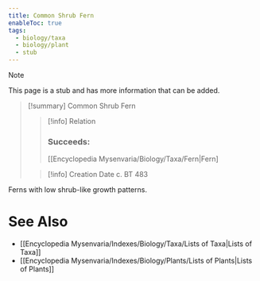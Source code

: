```yaml
---
title: Common Shrub Fern
enableToc: true
tags:
  - biology/taxa
  - biology/plant
  - stub
---
```


> [!note]
> This page is a stub and has more information that can be added.

> [!summary] Common Shrub Fern
> > [!info] Relation
> > ### Succeeds:
> > [[Encyclopedia Mysenvaria/Biology/Taxa/Fern|Fern]
>
> > [!info] Creation Date
> > c. BT 483

Ferns with low shrub-like growth patterns.

# See Also
- [[Encyclopedia Mysenvaria/Indexes/Biology/Taxa/Lists of Taxa|Lists of Taxa]]
- [[Encyclopedia Mysenvaria/Indexes/Biology/Plants/Lists of Plants|Lists of Plants]]
